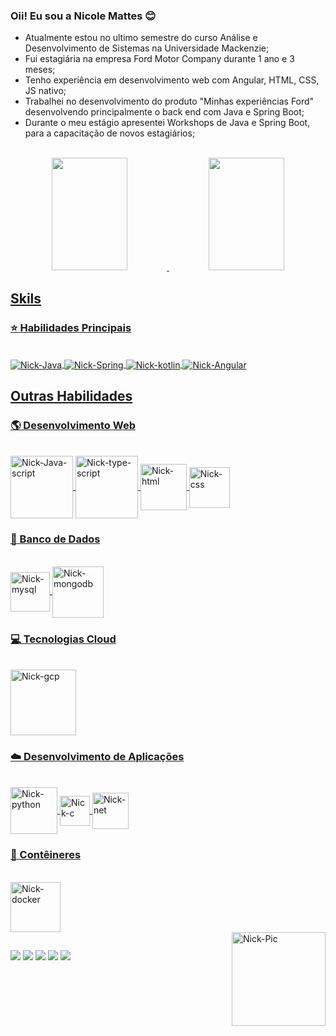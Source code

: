 ### Oii! Eu sou a Nicole Mattes :blush:

  
- Atualmente estou no ultimo semestre do curso Análise e Desenvolvimento de Sistemas na Universidade Mackenzie;
- Fui estagiária na empresa Ford Motor Company durante 1 ano e 3 meses;
- Tenho experiência em desenvolvimento web com Angular, HTML, CSS, JS nativo;
- Trabalhei no desenvolvimento do produto "Minhas experiências Ford" desenvolvendo principalmente o back end com Java e Spring Boot;
- Durante o meu estágio apresentei Workshops de Java e Spring Boot, para a capacitação de novos estagiários;
  
 

<div style="display: inline_block"><br>

  <div align="center">
    <a href="https://github.com/NicoleMattes">
    <img height="180em" width="49%"  src="https://github-readme-stats-nicole-mattes-afonsos-projects.vercel.app/api?username=NicoleMattes&show_icons=true&theme=radical&include_all_commits=true&count_private=true"/>
    <img height="180em" img width="49%" src="https://github-readme-stats-nicole-mattes-afonsos-projects.vercel.app/api/top-langs/?username=NicoleMattes&layout=compact&langs_count=7&theme=radical"/>
  </div>

  ## Skils

  ### :star: Habilidades Principais 
  <div style="display: inline_block"><br>
      <img align="center" alt="Nick-Java"  src= "https://img.shields.io/badge/java-%23ED8B00.svg?style=for-the-badge&logo=openjdk&logoColor=white">
      <img align="center" alt="Nick-Spring"  src= "https://img.shields.io/badge/Spring_Boot-F2F4F9?style=for-the-badge&logo=spring-boot">
      <img align="center" alt="Nick-kotlin"  src= "https://img.shields.io/badge/kotlin-%237F52FF.svg?style=for-the-badge&logo=kotlin&logoColor=white">
      <img align="center" alt="Nick-Angular"  src= "https://img.shields.io/badge/angular-%23DD0031.svg?style=for-the-badge&logo=angular&logoColor=white">
    
  </div>

  ## Outras Habilidades
  
  ### :earth_americas: Desenvolvimento Web
  <div style="display: inline_block"><br>
      <img align="center" width="100" alt="Nick-Java-script"  src= "https://img.shields.io/badge/javascript-%23323330.svg?style=for-the-badge&logo=javascript&logoColor=%23F7DF1E">
      <img align="center" width="100" alt="Nick-type-script"  src= "https://img.shields.io/badge/typescript-%23007ACC.svg?style=for-the-badge&logo=typescript&logoColor=white">
      <img align="center" width="74" alt="Nick-html"  src= "https://img.shields.io/badge/html5-%23E34F26.svg?style=for-the-badge&logo=html5&logoColor=white">
      <img align="center" width="65" alt="Nick-css"  src= "https://img.shields.io/badge/css3-%231572B6.svg?style=for-the-badge&logo=css3&logoColor=white">

  </div>

  ### :file_folder: Banco de Dados

  <div style="display: inline_block"><br>
    <img align="center" width="63" alt="Nick-mysql"  src= "https://img.shields.io/badge/mysql-%2300f.svg?style=for-the-badge&logo=mysql&logoColor=white">
    <img align="center" width="82" alt="Nick-mongodb"  src= "https://img.shields.io/badge/MongoDB-%234ea94b.svg?style=for-the-badge&logo=mongodb&logoColor=white">
  </div>

  ### :computer: Tecnologias Cloud

  <div style="display: inline_block"><br>
    <img align="center" width="105" alt="Nick-gcp"  src= "https://img.shields.io/badge/Google_Cloud-4285F4?style=for-the-badge&logo=google-cloud&logoColor=white">
  </div>

  ### :cloud: Desenvolvimento de Aplicações

  <div style="display: inline_block"><br>
    <img align="center" width="75" alt="Nick-python"  src= "https://img.shields.io/badge/python-3670A0?style=for-the-badge&logo=python&logoColor=ffdd54">
    <img align="center" width="48" alt="Nick-c"  src= "https://img.shields.io/badge/c%23-%23239120.svg?style=for-the-badge&logo=csharp&logoColor=white">
    <img align="center" width="58" alt="Nick-net"  src= "https://img.shields.io/badge/.NET-5C2D91?style=for-the-badge&logo=.net&logoColor=white">

  </div>

  ### :pushpin: Contêineres

  <div style="display: inline_block"><br>
    <img align="center" width="80" alt="Nick-docker"  src= "https://img.shields.io/badge/docker-%230db7ed.svg?style=for-the-badge&logo=docker&logoColor=white">
  </div>

  <img align="right" alt="Nick-Pic" height="150" width="150" src="https://user-images.githubusercontent.com/95726409/172015136-dd6df690-08c5-47f2-8412-e52120bd1505.png">
    
</div>

  
  ##
  
  <div>
  <a href = "https://criarmeulink.com.br/u/1705259209"><img src="https://img.shields.io/badge/-Gmail-%23333?style=for-the-badge&logo=gmail&logoColor=white" target="_blank"></a>
  <a href="https://www.instagram.com/nicolemafonso/" target="_blank"><img src="https://img.shields.io/badge/-Instagram-%23E4405F?style=for-the-badge&logo=instagram&logoColor=white" target="_blank"></a>
  <a href="https://www.twitch.tv/niickma" target="_blank"><img src="https://img.shields.io/badge/Twitch-9146FF?style=for-the-badge&logo=twitch&logoColor=white" target="_blank"></a>
  <a href="https://www.linkedin.com/in/nicole-mattes-afonso/" target="_blank"><img src="https://img.shields.io/badge/-LinkedIn-%230077B5?style=for-the-badge&logo=linkedin&logoColor=white" target="_blank"></a> 
  <a href="https://www.tiktok.com/@niickma_" target="_blank"><img src="https://img.shields.io/badge/TikTok-000000?style=for-the-badge&logo=tiktok&logoColor=white" target="_blank"></a>
  </div>
  
